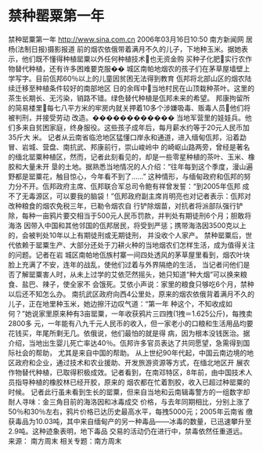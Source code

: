 # 禁种罂粟第一年

禁种罂粟第一年
http://www.sina.com.cn 2006年03月16日10:50 南方新闻网
居杨(法制日报)摄影报道
前的烟农依俄带着满月不久的儿子，下地种玉米。据她表示，他们既不懂得种植罂粟以外任何种植技术也无资金购 买种子化肥实行农作物替代种植，还有许多困难要克服��
城区南帕地烟农的孩子们在茅草屋墙壁上学写字。目前佤邦60％以上的儿童因贫困无法得到教育
佤邦将北部山区的烟农陆续迁移至种植条件较好的南部地区
日的余晖中当地村民在山顶栽种茶叶。这里的茶生长期长、无污染，销路不错。绿色替代种植是佤邦未来的希望。
邦康拘留所的简易楼里每七八平方米的牢房内就关押着10多个涉嫌吸毒、贩毒人员他们将被判刑，并接受劳动 改造。������������
当地军营里的娃娃兵。他们多来自贫困家庭，终身服役。这些孩子成年后，每月薪水约等于20元人民币加35斤大 米。
记者从云南省临沧地区猛懂口岸永和通道，进入缅甸佤邦，沿着勐冒、岩城、营盘、南抗武、邦康前行，崇山峻岭中 的崎岖山路两旁，曾经是著名的缅北罂粟种植区，然而，记者此刻看见的，却是一些零星种植的茶叶、玉米、橡胶和大量未开 垦的土地。据熟悉当地情况的人介绍：“往年每到这个季度，漫山遍野都是罂粟花，触目惊心，今年看不到了……”
这种情形，与缅甸政府和佤邦的努力分不开。佤邦政府主席、佤邦联合军总司令鲍有祥曾发誓：“到2005年佤邦 成不了无毒源区，可以要我的脑袋！”佤邦政府副主席肖明亮也对记者表示：佤邦对改种粮食的烟农免税三年，已勒令烟农自 行铲除烟苗，对抗者将派部队强行铲除，每种一亩鸦片要交相当于500元人民币罚款，并判处有期徒刑6个月；胆敢将海洛 因带入中国和其他邻国的佤邦居民，将受到严惩；携带海洛因3500克以上的，会被判处10年以上有期徒刑或无期徒刑， 并没收个人家产。
禁种罂粟后，世代依赖于罂粟生产、大部分还处于刀耕火种的当地烟农们怎样生活，成为值得关注的问题。记者在岩 城区南帕地佤族村寨一间四处透风的茅草屋里看到，烟农叶块脸上充满了不安，连年的战乱，使他们过着与外界隔绝的生活， 当记者问他们是否了解罂粟害人时，从未上过学的艾依茫然摇头，她只知道“种大烟”可以换来粮食、盐巴、辣子，使全家不 会饿死。艾依小声说：家里的粮食只够吃6个月，禁种以后还不知怎么办。
南抗武区政府向西4公里处，原来的烟农依俄背着满月不久的儿子，正在地里种玉米，她边擦汗边叹气道：“第一年 种这个，不知收成如何？”她说家里原来种有3亩罂粟，一年收获鸦片三四拽(1拽＝1.625公斤)，每拽卖2800多 元，一年能有八九千元人民币的收入，但一家老小的口粮和生活用品均要花钱买，年尾所剩无几。依俄说，他们最怕的就是得 病，因为根本没钱医治。据介绍，当地出生婴儿死亡率达40％。佤邦许多官员表达了共同愿望，急需得到国际社会的帮助， 尤其是来自中国的帮助。
从上世纪90年代起，中国云南边境的地区政府和企业，通过技术和农业援助、开发旅游资源等方式，在缅北地区开 展农作物替代种植，已取得积极成效。记者看到，在南邓特区，8年前，由中国技术人员指导种植的橡胶林已经开胶，原来的 烟农都在忙着割胶，收入已超过种罂粟的时候。
记者此行虽未看到生长的罂粟，但来自当地和云南辑毒警方的一组数字却耐人寻味：金三角目前的海洛因和冰毒成交 价格，与去年同期相比，分别上涨了50％和30％左右，鸦片价格已达历史最高水平，每拽5000元；2005年云南省 缴获毒品为10.03吨，其中来自缅甸产的另一种毒品——冰毒的数量，已迅速攀升至2.9吨。这种迹象表明，地下毒品 交易的活动仍在进行中，禁毒依然任重道远。 来源：
南方周末
相关专题：南方周末 

